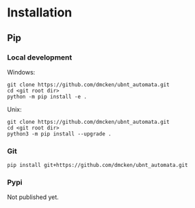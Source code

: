 # Installation


## Pip

### Local development

Windows:
```
git clone https://github.com/dmcken/ubnt_automata.git
cd <git root dir>
python -m pip install -e .
```

Unix:
```
git clone https://github.com/dmcken/ubnt_automata.git
cd <git root dir>
python3 -m pip install --upgrade .
```

### Git

```
pip install git+https://github.com/dmcken/ubnt_automata.git
```

### Pypi

Not published yet.
